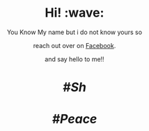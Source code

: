 <h1 align='center'> Hi! :wave:</h1>
<p align='center'>
You Know My name but i do not know yours so 
</p>
<p align='center'> reach out over on <a href="https://www.facebook.com/faysalislamsh">Facebook</a>.</p>
<p align='center'>
  and say hello to me!! 
</p>
<h1 align='center'><i>#Sh</i></h1>
<h1 align='center'><i>#Peace</i></h1>
